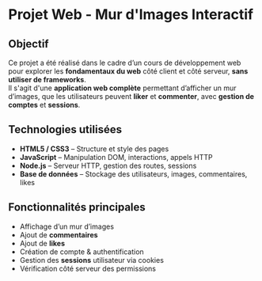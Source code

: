 # Projet Web - Mur d'Images Interactif 

## Objectif

Ce projet a été réalisé dans le cadre d’un cours de développement web pour explorer les **fondamentaux du web** côté client et côté serveur, **sans utiliser de frameworks**.  
Il s'agit d'une **application web complète** permettant d’afficher un mur d’images, que les utilisateurs peuvent **liker** et **commenter**, avec **gestion de comptes** et **sessions**.


## Technologies utilisées

- **HTML5 / CSS3** – Structure et style des pages  
- **JavaScript** – Manipulation DOM, interactions, appels HTTP  
- **Node.js** – Serveur HTTP, gestion des routes, sessions  
- **Base de données**  – Stockage des utilisateurs, images, commentaires, likes  


## Fonctionnalités principales

- Affichage d’un mur d’images  
- Ajout de **commentaires**  
- Ajout de **likes**  
- Création de compte & authentification  
- Gestion des **sessions** utilisateur via cookies  
- Vérification côté serveur des permissions  
